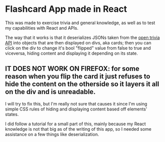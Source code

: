 # Flashcard App made in React


This was made to exercise trivia and general knowledge, as well as to test my capabilities with React and APIs.

The way that it works is that it deserializes JSONs taken from the [open trivia API](https://opentdb.com/) into objects that are then displayed on divs, aka cards; 
then you can click on the div to change it's bool "flipped" value from false to true and viceversa, hiding content and displaying it depending on its state.

## IT DOES NOT WORK ON FIREFOX: for some reason when you flip the card it just refuses to hide the content on the otherside so it layers it all on the div and is unreadable.

I will try to fix this, but I'm really not sure that causes it since I'm using simple CSS rules of hiding and displaying content based off elements' states.

I did follow a tutorial for a small part of this, mainly because my React knowledge is not that big as of the writing of this app, so I needed some assistance on a few things like deserialization.
